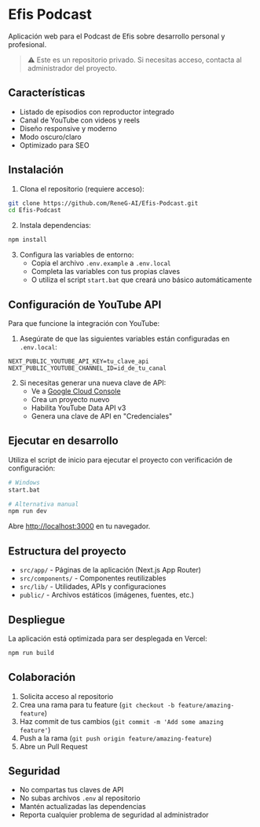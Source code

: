 # Efis Podcast

Aplicación web para el Podcast de Efis sobre desarrollo personal y profesional.

> ⚠️ Este es un repositorio privado. Si necesitas acceso, contacta al administrador del proyecto.

## Características

- Listado de episodios con reproductor integrado
- Canal de YouTube con videos y reels
- Diseño responsive y moderno
- Modo oscuro/claro
- Optimizado para SEO

## Instalación

1. Clona el repositorio (requiere acceso):
```bash
git clone https://github.com/ReneG-AI/Efis-Podcast.git
cd Efis-Podcast
```

2. Instala dependencias:
```bash
npm install
```

3. Configura las variables de entorno:
   - Copia el archivo `.env.example` a `.env.local`
   - Completa las variables con tus propias claves
   - O utiliza el script `start.bat` que creará uno básico automáticamente

## Configuración de YouTube API

Para que funcione la integración con YouTube:

1. Asegúrate de que las siguientes variables están configuradas en `.env.local`:
```
NEXT_PUBLIC_YOUTUBE_API_KEY=tu_clave_api
NEXT_PUBLIC_YOUTUBE_CHANNEL_ID=id_de_tu_canal
```

2. Si necesitas generar una nueva clave de API:
   - Ve a [Google Cloud Console](https://console.cloud.google.com/)
   - Crea un proyecto nuevo
   - Habilita YouTube Data API v3
   - Genera una clave de API en "Credenciales"

## Ejecutar en desarrollo

Utiliza el script de inicio para ejecutar el proyecto con verificación de configuración:

```bash
# Windows
start.bat

# Alternativa manual
npm run dev
```

Abre [http://localhost:3000](http://localhost:3000) en tu navegador.

## Estructura del proyecto

- `src/app/` - Páginas de la aplicación (Next.js App Router)
- `src/components/` - Componentes reutilizables
- `src/lib/` - Utilidades, APIs y configuraciones
- `public/` - Archivos estáticos (imágenes, fuentes, etc.)

## Despliegue

La aplicación está optimizada para ser desplegada en Vercel:

```bash
npm run build
```

## Colaboración

1. Solicita acceso al repositorio
2. Crea una rama para tu feature (`git checkout -b feature/amazing-feature`)
3. Haz commit de tus cambios (`git commit -m 'Add some amazing feature'`)
4. Push a la rama (`git push origin feature/amazing-feature`)
5. Abre un Pull Request

## Seguridad

- No compartas tus claves de API
- No subas archivos `.env` al repositorio
- Mantén actualizadas las dependencias
- Reporta cualquier problema de seguridad al administrador
